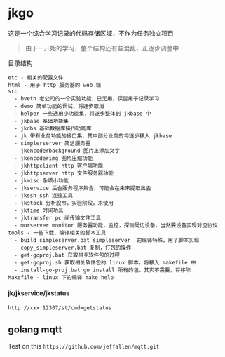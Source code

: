 jkgo
====
这是一个综合学习记录的代码存储区域，不作为任务独立项目

> 由于一开始的学习，整个结构还有些混乱，正逐步调整中

目录结构
```
etc - 相关的配置文件
html - 用于 http 服务器的 web 端
src
  - bveth 老公司的一个实验功能，已无用，保留用于记录学习
  - demo 简单功能的调试，将逐步取消
  - helper 一些通用小功能集，将逐步整体到 jkbase 中
  - jkbase 基础功能集
  - jkdbs 基础数据库操作功能库
  - jk 带有业务功能的接口集，其中部分业务的将逐步移入 jkbase
  - simplerserver 简洁服务器
  - jkencoderbackground 图片上添加文字
  - jkencoderimg 图片压缩功能
  - jkhttpclient http 客户端功能
  - jkhttpserver http 文件服务器功能
  - jkmisc 杂项小功能
  - jkservice 后台服务程序集合，可能会在未来提取出去
  - jkssh ssh 连接工具
  - jkstock 分析股市，实验阶段，未使用
  - jktime 时间功具
  - jktransfer pc 间传输文件工具
  - morserver monitor 服务器功能，监控，探测周边设备，当然要设备实现对应协议
tools - 一些下载，编译相关的脚本工具
  - build_simpleserver.bat simpleserver  的编译特殊，用了脚本实现
  - copy_simpleserver.bat 复制，打包的操作
  - get-goproj.bat 获取相关软件包的过程
  - get-goproj.sh 获取相关软件包的 linux 脚本，将移入 makefile 中
  - install-go-proj.bat go install 所有的包，其实不需要，将移除
Makefile - linux 下的编译 make help
```

#### jk/jkservice/jkstatus

```
http://xxx:12307/st/cmd=getstatus
```

## golang mqtt
Test on this `https://github.com/jeffallen/mqtt.git`

